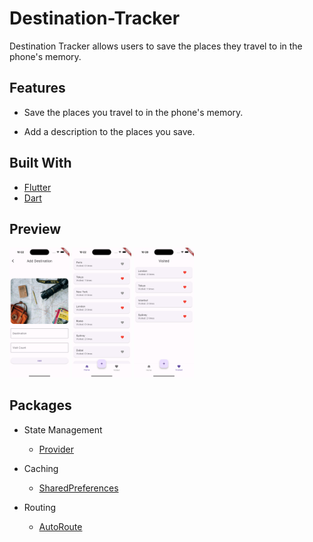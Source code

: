# Destination-Tracker

Destination Tracker allows users to save the places they travel to in the phone's memory.

## Features

- Save the places you travel to in the phone's memory.

- Add a description to the places you save.

## Built With

- [Flutter](https://flutter.dev/)
- [Dart](https://dart.dev/)

## Preview

<p>
    <img src="screenshots/add.png" width="19%"/>
    <img src="screenshots/destinationlist.png" width="19%"/>
    <img src="screenshots/visited.png" width="19%"/>
  
</p>

## Packages

- State Management

  - [Provider](https://pub.dev/packages/provider)

- Caching
  - [SharedPreferences](https://pub.dev/packages/shared_preferences)
- Routing
  - [AutoRoute](https://pub.dev/packages/auto_route)
